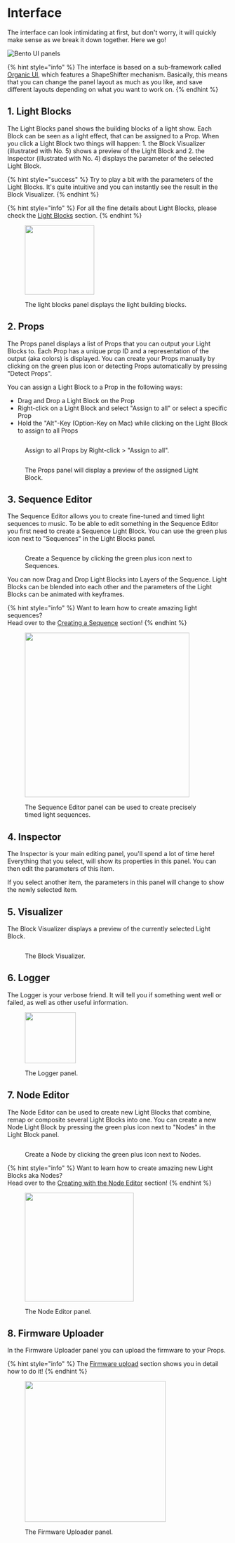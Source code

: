 # Interface

The interface can look intimidating at first, but don't worry, it will quickly make sense as we break it down together. Here we go!

![Bento UI panels](../.gitbook/assets/interface.gif)

{% hint style="info" %}
The interface is based on a sub-framework called [Organic UI](https://github.com/benkuper/juce\_organicui), which features a ShapeShifter mechanism. Basically, this means that you can change the panel layout as much as you like, and save different layouts depending on what you want to work on.
{% endhint %}

## 1. Light Blocks

The Light Blocks panel shows the building blocks of a light show. Each Block can be seen as a light effect, that can be assigned to a Prop. When you click a Light Block two things will happen: 1. the Block Visualizer (illustrated with No. 5) shows a preview of the Light Block and 2. the Inspector (illustrated with No. 4) displays the parameter of the selected Light Block.

{% hint style="success" %}
Try to play a bit with the parameters of the Light Blocks. It's quite intuitive and you can instantly see the result in the Block Visualizer.
{% endhint %}

{% hint style="info" %}
For all the fine details about Light Blocks, please check the [Light Blocks](interface.md#1.-light-blocks) section.
{% endhint %}

<figure><img src="../.gitbook/assets/blocks-panel.png" alt="" width="158"><figcaption><p>The light blocks panel displays the light building blocks.</p></figcaption></figure>

## 2. Props

The Props panel displays a list of Props that you can output your Light Blocks to. Each Prop has a unique prop ID and a representation of the output (aka colors) is displayed. You can create your Props manually by clicking on the green plus icon or detecting Props automatically by pressing "Detect Props".

You can assign a Light Block to a Prop in the following ways:

* Drag and Drop a Light Block on the Prop
* Right-click on a Light Block and select "Assign to all" or select a specific Prop
* Hold the "Alt"-Key (Option-Key on Mac) while clicking on the Light Block to assign to all Props

<figure><img src="../.gitbook/assets/assign-block.gif" alt=""><figcaption><p>Assign to all Props by Right-click > "Assign to all".</p></figcaption></figure>

<figure><img src="../.gitbook/assets/props-panel.gif" alt=""><figcaption><p>The Props panel will display a preview of the assigned Light Block.</p></figcaption></figure>

## 3. Sequence Editor

The Sequence Editor allows you to create fine-tuned and timed light sequences to music. To be able to edit something in the Sequence Editor you first need to create a Sequence Light Block. You can use the green plus icon next to "Sequences" in the Light Blocks panel.

<figure><img src="../.gitbook/assets/create-sequence (1).gif" alt=""><figcaption><p>Create a Sequence by clicking the green plus icon next to Sequences.</p></figcaption></figure>

You can now Drag and Drop Light Blocks into Layers of the Sequence. Light Blocks can be blended into each other and the parameters of the Light Blocks can be animated with keyframes.&#x20;

{% hint style="info" %}
Want to learn how to create amazing light sequences? \
Head over to the [Creating a Sequence](broken-reference) section!
{% endhint %}

<figure><img src="../.gitbook/assets/sequence-editor-panel.png" alt="" width="375"><figcaption><p>The Sequence Editor panel can be used to create precisely timed light sequences.</p></figcaption></figure>

## 4. Inspector

The Inspector is your main editing panel, you'll spend a lot of time here! Everything that you select, will show its properties in this panel. You can then edit the parameters of this item.

If you select another item, the parameters in this panel will change to show the newly selected item.

## 5. Visualizer

The Block Visualizer displays a preview of the currently selected Light Block.

<figure><img src="../.gitbook/assets/block-visualizer.gif" alt=""><figcaption><p>The Block Visualizer.</p></figcaption></figure>

## 6. Logger

The Logger is your verbose friend. It will tell you if something went well or failed, as well as other useful information.&#x20;

<figure><img src="../.gitbook/assets/logger-panel.png" alt="" width="116"><figcaption><p>The Logger panel.</p></figcaption></figure>

## 7. Node Editor

The Node Editor can be used to create new Light Blocks that combine, remap or composite several Light Blocks into one. You can create a new Node Light Block by pressing the green plus icon next to "Nodes" in the Light Block panel.

<figure><img src="../.gitbook/assets/create-node.gif" alt=""><figcaption><p>Create a Node by clicking the green plus icon next to Nodes.</p></figcaption></figure>

{% hint style="info" %}
Want to learn how to create amazing new Light Blocks aka Nodes? \
Head over to the [Creating with the Node Editor](broken-reference) section!
{% endhint %}

<figure><img src="../.gitbook/assets/node-editor.gif" alt="" width="248"><figcaption><p>The Node Editor panel.</p></figcaption></figure>

## 8. Firmware Uploader

In the Firmware Uploader panel you can upload the firmware to your Props.

{% hint style="info" %}
The [Firmware upload](../getting-started/firmware-upload.md) section shows you in detail how to do it!
{% endhint %}

<figure><img src="../.gitbook/assets/firmware-uploader.png" alt="" width="321"><figcaption><p>The Firmware Uploader panel.</p></figcaption></figure>

